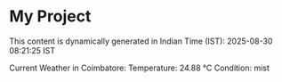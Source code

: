 # My Project

This content is dynamically generated in Indian Time (IST): 2025-08-30 08:21:25 IST


Current Weather in Coimbatore:
Temperature: 24.88 °C
Condition: mist
